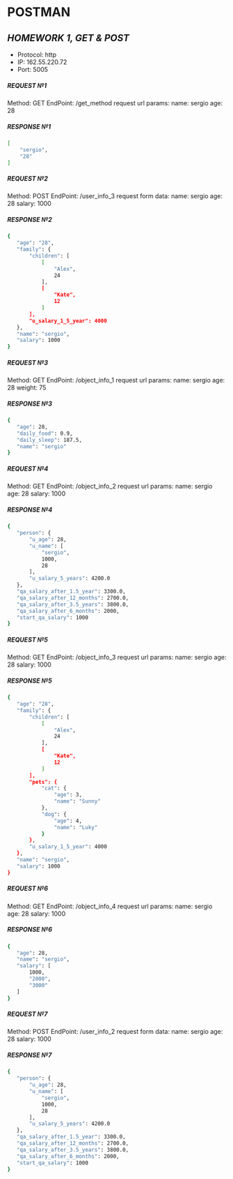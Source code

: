 # POSTMAN
## _HOMEWORK 1, GET & POST_

- Protocol: http
- IP: 162.55.220.72
- Port: 5005

##### **REQUEST №1** 
Method: GET
EndPoint: /get_method
request url params: 
 name: sergio
 age: 28
##### **RESPONSE №1**
```sh
[
    "sergio",
    "28"
]
```

##### **REQUEST №2** 
Method: POST
EndPoint: /user_info_3
request form data: 
 name: sergio
 age: 28
 salary: 1000
 ##### **RESPONSE №2**
 ```sh
{
    "age": "28",
    "family": {
        "children": [
            [
                "Alex",
                24
            ],
            [
                "Kate",
                12
            ]
        ],
        "u_salary_1_5_year": 4000
    },
    "name": "sergio",
    "salary": 1000
}
```

##### **REQUEST №3** 
Method: GET
EndPoint: /object_info_1
request url params: 
 name: sergio
 age: 28
 weight: 75
##### **RESPONSE №3**
 ```sh
{
    "age": 28,
    "daily_food": 0.9,
    "daily_sleep": 187.5,
    "name": "sergio"
}
```

##### **REQUEST №4**
Method: GET
EndPoint: /object_info_2
request url params: 
 name: sergio
 age: 28
 salary: 1000
##### **RESPONSE №4**
 ```sh
{
    "person": {
        "u_age": 28,
        "u_name": [
            "sergio",
            1000,
            28
        ],
        "u_salary_5_years": 4200.0
    },
    "qa_salary_after_1.5_year": 3300.0,
    "qa_salary_after_12_months": 2700.0,
    "qa_salary_after_3.5_years": 3800.0,
    "qa_salary_after_6_months": 2000,
    "start_qa_salary": 1000
}
```
##### **REQUEST №5**
Method: GET
EndPoint: /object_info_3
request url params: 
 name: sergio
 age: 28
 salary: 1000
##### **RESPONSE №5**
 ```sh
{
    "age": "28",
    "family": {
        "children": [
            [
                "Alex",
                24
            ],
            [
                "Kate",
                12
            ]
        ],
        "pets": {
            "cat": {
                "age": 3,
                "name": "Sunny"
            },
            "dog": {
                "age": 4,
                "name": "Luky"
            }
        },
        "u_salary_1_5_year": 4000
    },
    "name": "sergio",
    "salary": 1000
}
```

##### **REQUEST №6**
Method: GET
EndPoint: /object_info_4
request url params: 
 name: sergio
 age: 28
 salary: 1000
##### **RESPONSE №6**
 ```sh
{
    "age": 28,
    "name": "sergio",
    "salary": [
        1000,
        "2000",
        "3000"
    ]
}
```

##### **REQUEST №7**
Method: POST
EndPoint: /user_info_2
request form data: 
 name: sergio
 age: 28
 salary: 1000
 
##### **RESPONSE №7**
 ```sh
{
    "person": {
        "u_age": 28,
        "u_name": [
            "sergio",
            1000,
            28
        ],
        "u_salary_5_years": 4200.0
    },
    "qa_salary_after_1.5_year": 3300.0,
    "qa_salary_after_12_months": 2700.0,
    "qa_salary_after_3.5_years": 3800.0,
    "qa_salary_after_6_months": 2000,
    "start_qa_salary": 1000
}
```















